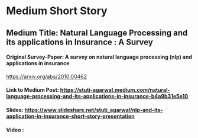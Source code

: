 
# Medium Short Story


## Medium Title: Natural Language Processing and its applications in Insurance : A Survey


#### Original Survey-Paper: A survey on natural language processing (nlp) and applications in insurance

https://arxiv.org/abs/2010.00462

#### Link to Medium Post: https://stuti-agarwal.medium.com/natural-language-processing-and-its-applications-in-insurance-b4a9b31e5e10

#### Slides: https://www.slideshare.net/stuti_agarwal/nlp-and-its-application-in-insurance-short-story-presentation

#### Video :
